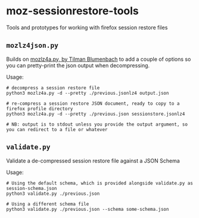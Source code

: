 # moz-sessionrestore-tools
Tools and prototypes for working with firefox session restore files

## `mozlz4json.py`

Builds on [mozlz4a.py, by Tilman Blumenbach](https://gist.github.com/kaefer3000/73febe1eec898cd50ce4de1af79a332a) to add a couple of options so you can pretty-print the json output when decompressing. 

Usage:

```
# decompress a session restore file
python3 mozlz4a.py -d --pretty ./previous.jsonlz4 output.json

# re-compress a session restore JSON document, ready to copy to a firefox profile directory
python3 mozlz4a.py -d --pretty ./previous.json sessionstore.jsonlz4

# NB: output is to stdout unless you provide the output argument, so you can redirect to a file or whatever
```

## `validate.py`

Validate a de-compressed session restore file against a JSON Schema

Usage:

```
# Using the default schema, which is provided alongside validate.py as session-schema.json
python3 validate.py ./previous.json

# Using a different schema file
python3 validate.py ./previous.json --schema some-schema.json

```

